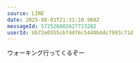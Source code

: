 ```yaml
---
source: LINE
date: 2025-08-01T21:31:10.960Z
messageId: 572526802627723282
userId: Ub72e0555cbf4df6c5440b4dc7993c71d
---
```


ウォーキング行ってくるぞー